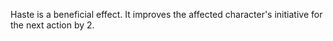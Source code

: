 Haste is a beneficial effect. It improves the affected character's  initiative for the next action by 2.